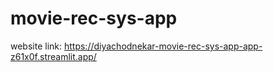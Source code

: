 # movie-rec-sys-app
website link: https://diyachodnekar-movie-rec-sys-app-app-z61x0f.streamlit.app/
